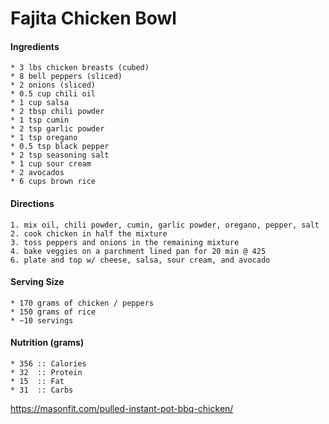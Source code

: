 # Fajita Chicken Bowl



#### Ingredients
	* 3 lbs chicken breasts (cubed)
	* 8 bell peppers (sliced)
	* 2 onions (sliced)
	* 0.5 cup chili oil
	* 1 cup salsa
	* 2 tbsp chili powder
	* 1 tsp cumin
	* 2 tsp garlic powder
	* 1 tsp oregano
	* 0.5 tsp black pepper
	* 2 tsp seasoning salt
	* 1 cup sour cream
	* 2 avocados
	* 6 cups brown rice


#### Directions
	1. mix oil, chili powder, cumin, garlic powder, oregano, pepper, salt
	2. cook chicken in half the mixture
	3. toss peppers and onions in the remaining mixture
	4. bake veggies on a parchment lined pan for 20 min @ 425
	6. plate and top w/ cheese, salsa, sour cream, and avocado


#### Serving Size
	* 170 grams of chicken / peppers
	* 150 grams of rice
	* ~10 servings


#### Nutrition (grams)
	* 356 :: Calories
	* 32  :: Protein
	* 15  :: Fat
	* 31  :: Carbs


https://masonfit.com/pulled-instant-pot-bbq-chicken/
